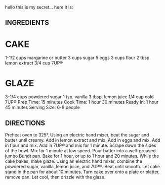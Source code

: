 hello this is my secret... here it is: 
## INGREDIENTS
# CAKE
1-1/2 cups margarine or butter
3 cups sugar
5 eggs
3 cups flour
2 tbsp. lemon extract
3/4 cup 7UP®
# GLAZE
3-1/4 cups powdered sugar
1 tsp. vanilla
3 tbsp. lemon juice
1/4 cup cold 7UP®
    Prep Time: 15 minutes
    Cook Time: 1 hour 30 minutes
    Ready In: 1 hour 45 minutes
Serving Size: 6-8 people
## DIRECTIONS
Preheat oven to 325°.
Using an electric hand mixer, beat the sugar and butter until creamy.
Add in lemon extract and mix.
Add in eggs and mix.
Add in flour and mix.
Add in 7UP® and mix for 1 minute.
Scrape down the sides of the bowl.
Mix for 1 minute at low speed.
Pour batter into a well-greased jumbo Bundt pan.
Bake for 1 hour, or up to 1 hour and 20 minutes.
While the cake bakes, make glaze. Using an electric hand mixer, combine the powdered sugar, vanilla, lemon juice, and 7UP®. Beat until smooth.
Let cake stand in the pan for about 10 minutes.
Turn cake over onto a plate or platter, remove pan.
Let cool, then drizzle with the glaze.